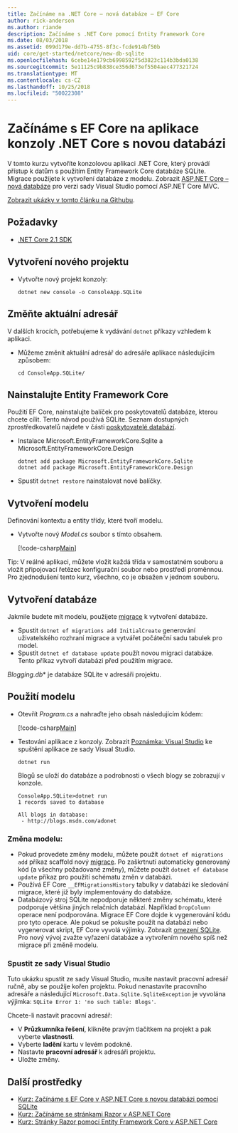 ```yaml
---
title: Začínáme na .NET Core – nová databáze – EF Core
author: rick-anderson
ms.author: riande
description: Začínáme s .NET Core pomocí Entity Framework Core
ms.date: 08/03/2018
ms.assetid: 099d179e-dd7b-4755-8f3c-fcde914bf50b
uid: core/get-started/netcore/new-db-sqlite
ms.openlocfilehash: 6cebe14e179cb6998592f5d3823c114b3bda0138
ms.sourcegitcommit: 5e11125c9b838ce356d673ef5504aec477321724
ms.translationtype: MT
ms.contentlocale: cs-CZ
ms.lasthandoff: 10/25/2018
ms.locfileid: "50022308"
---
```

# <a name="getting-started-with-ef-core-on-net-core-console-app-with-a-new-database"></a>Začínáme s EF Core na aplikace konzoly .NET Core s novou databázi

V tomto kurzu vytvoříte konzolovou aplikaci .NET Core, který provádí přístup k datům s použitím Entity Framework Core databáze SQLite. Migrace použijete k vytvoření databáze z modelu. Zobrazit [ASP.NET Core – nová databáze](xref:core/get-started/aspnetcore/new-db) pro verzi sady Visual Studio pomocí ASP.NET Core MVC.

[Zobrazit ukázky v tomto článku na Githubu](https://github.com/aspnet/EntityFramework.Docs/tree/master/samples/core/GetStarted/NetCore/ConsoleApp.SQLite).

## <a name="prerequisites"></a>Požadavky

* [.NET Core 2.1 SDK](https://www.microsoft.com/net/core)

## <a name="create-a-new-project"></a>Vytvoření nového projektu

* Vytvořte nový projekt konzoly:

  ``` Console
  dotnet new console -o ConsoleApp.SQLite
  ```
## <a name="change-the-current-directory"></a>Změňte aktuální adresář

V dalších krocích, potřebujeme k vydávání `dotnet` příkazy vzhledem k aplikaci.

* Můžeme změnit aktuální adresář do adresáře aplikace následujícím způsobem:

  ``` Console
  cd ConsoleApp.SQLite/
  ```
## <a name="install-entity-framework-core"></a>Nainstalujte Entity Framework Core

Použití EF Core, nainstalujte balíček pro poskytovatelů databáze, kterou chcete cílit. Tento návod používá SQLite. Seznam dostupných zprostředkovatelů najdete v části [poskytovatelé databází](../../providers/index.md).

* Instalace Microsoft.EntityFrameworkCore.Sqlite a Microsoft.EntityFrameworkCore.Design

  ```Console
  dotnet add package Microsoft.EntityFrameworkCore.Sqlite
  dotnet add package Microsoft.EntityFrameworkCore.Design
  ```

* Spustit `dotnet restore` nainstalovat nové balíčky.

## <a name="create-the-model"></a>Vytvoření modelu

Definování kontextu a entity třídy, které tvoří modelu.

* Vytvořte nový *Model.cs* soubor s tímto obsahem.

  [!code-csharp[Main](../../../../samples/core/GetStarted/NetCore/ConsoleApp.SQLite/Model.cs)]

Tip: V reálné aplikaci, můžete vložit každá třída v samostatném souboru a vložit připojovací řetězec konfigurační soubor nebo prostředí proměnnou. Pro zjednodušení tento kurz, všechno, co je obsažen v jednom souboru.

## <a name="create-the-database"></a>Vytvoření databáze

Jakmile budete mít modelu, použijete [migrace](xref:core/managing-schemas/migrations/index) k vytvoření databáze.

* Spustit `dotnet ef migrations add InitialCreate` generování uživatelského rozhraní migrace a vytvářet počáteční sadu tabulek pro model.
* Spustit `dotnet ef database update` použít novou migraci databáze. Tento příkaz vytvoří databázi před použitím migrace.

*Blogging.db** je databáze SQLite v adresáři projektu.

## <a name="use-the-model"></a>Použití modelu

* Otevřít *Program.cs* a nahraďte jeho obsah následujícím kódem:

  [!code-csharp[Main](../../../../samples/core/GetStarted/NetCore/ConsoleApp.SQLite/Program.cs)]

* Testování aplikace z konzoly. Zobrazit [Poznámka: Visual Studio](#vs) ke spuštění aplikace ze sady Visual Studio.

  `dotnet run`

  Blogů se uloží do databáze a podrobnosti o všech blogy se zobrazují v konzole.

  ```Console
  ConsoleApp.SQLite>dotnet run
  1 records saved to database

  All blogs in database:
   - http://blogs.msdn.com/adonet
  ```

### <a name="changing-the-model"></a>Změna modelu:

- Pokud provedete změny modelu, můžete použít `dotnet ef migrations add` příkaz scaffold nový [migrace](xref:core/managing-schemas/migrations/index). Po zaškrtnutí automaticky generovaný kód (a všechny požadované změny), můžete použít `dotnet ef database update` příkaz pro použití schématu změn v databázi.
- Používá EF Core `__EFMigrationsHistory` tabulky v databázi ke sledování migrace, které již byly implementovány do databáze.
- Databázový stroj SQLite nepodporuje některé změny schématu, které podporuje většina jiných relačních databází. Například `DropColumn` operace není podporována. Migrace EF Core dojde k vygenerování kódu pro tyto operace. Ale pokud se pokusíte použít na databázi nebo vygenerovat skript, EF Core vyvolá výjimky. Zobrazit [omezení SQLite](../../providers/sqlite/limitations.md). Pro nový vývoj zvažte vyřazení databáze a vytvořením nového spíš než migrace při změně modelu.

<a name="vs"></a>
### <a name="run-from-visual-studio"></a>Spustit ze sady Visual Studio

Tuto ukázku spustit ze sady Visual Studio, musíte nastavit pracovní adresář ručně, aby se použije kořen projektu. Pokud nenastavíte pracovního adresáře a následující `Microsoft.Data.Sqlite.SqliteException` je vyvolána výjimka: `SQLite Error 1: 'no such table: Blogs'`.

Chcete-li nastavit pracovní adresář:

* V **Průzkumníka řešení**, klikněte pravým tlačítkem na projekt a pak vyberte **vlastnosti**.
* Vyberte **ladění** kartu v levém podokně.
* Nastavte **pracovní adresář** k adresáři projektu.
* Uložte změny.

## <a name="additional-resources"></a>Další prostředky

* [Kurz: Začínáme s EF Core v ASP.NET Core s novou databázi pomocí SQLite](xref:core/get-started/aspnetcore/new-db)
* [Kurz: Začínáme se stránkami Razor v ASP.NET Core](https://docs.microsoft.com/aspnet/core/tutorials/razor-pages/razor-pages-start)
* [Kurz: Stránky Razor pomocí Entity Framework Core v ASP.NET Core](https://docs.microsoft.com/aspnet/core/data/ef-rp/intro)
